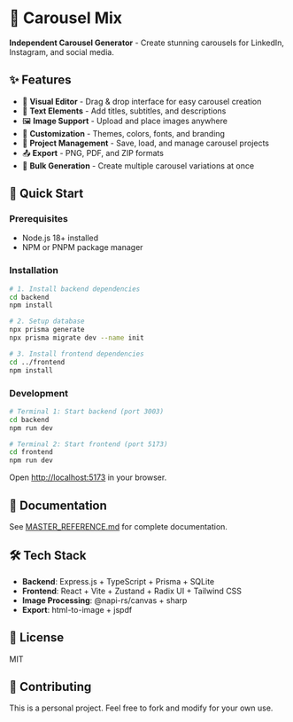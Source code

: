 # 🎨 Carousel Mix

**Independent Carousel Generator** - Create stunning carousels for LinkedIn, Instagram, and social media.

## ✨ Features

- 🎯 **Visual Editor** - Drag & drop interface for easy carousel creation
- 📝 **Text Elements** - Add titles, subtitles, and descriptions
- 🖼️ **Image Support** - Upload and place images anywhere
- 🎨 **Customization** - Themes, colors, fonts, and branding
- 💾 **Project Management** - Save, load, and manage carousel projects
- 📤 **Export** - PNG, PDF, and ZIP formats
- 🔄 **Bulk Generation** - Create multiple carousel variations at once

## 🚀 Quick Start

### Prerequisites

- Node.js 18+ installed
- NPM or PNPM package manager

### Installation

```bash
# 1. Install backend dependencies
cd backend
npm install

# 2. Setup database
npx prisma generate
npx prisma migrate dev --name init

# 3. Install frontend dependencies
cd ../frontend
npm install
```

### Development

```bash
# Terminal 1: Start backend (port 3003)
cd backend
npm run dev

# Terminal 2: Start frontend (port 5173)
cd frontend
npm run dev
```

Open [http://localhost:5173](http://localhost:5173) in your browser.

## 📖 Documentation

See [MASTER_REFERENCE.md](MASTER_REFERENCE.md) for complete documentation.

## 🛠️ Tech Stack

- **Backend**: Express.js + TypeScript + Prisma + SQLite
- **Frontend**: React + Vite + Zustand + Radix UI + Tailwind CSS
- **Image Processing**: @napi-rs/canvas + sharp
- **Export**: html-to-image + jspdf

## 📝 License

MIT

## 🤝 Contributing

This is a personal project. Feel free to fork and modify for your own use.
